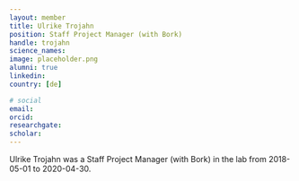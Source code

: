 ```yaml
---
layout: member
title: Ulrike Trojahn
position: Staff Project Manager (with Bork)
handle: trojahn
science_names:
image: placeholder.png
alumni: true
linkedin:
country: [de]

# social
email:
orcid:
researchgate:
scholar:
---
```


Ulrike Trojahn was a Staff Project Manager (with Bork) in the lab from 2018-05-01 to 2020-04-30.